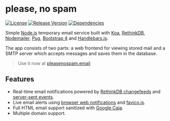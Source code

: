 # please, no spam
[![License](https://img.shields.io/github/license/JoeBiellik/pleasenospam.svg)](LICENSE.md)
[![Release Version](https://img.shields.io/github/release/JoeBiellik/pleasenospam.svg)](https://github.com/JoeBiellik/pleasenospam/releases)
[![Dependencies](https://img.shields.io/david/JoeBiellik/pleasenospam.svg)](https://david-dm.org/JoeBiellik/pleasenospam)

Simple [Node.js](https://nodejs.org/) temporary email service built with [Koa](http://koajs.com/), [RethinkDB](https://rethinkdb.com/), [Nodemailer](https://nodemailer.com/), [Pug](https://pugjs.org/), [Bootstrap 4](http://v4-alpha.getbootstrap.com/) and [Handlebars.js](http://handlebarsjs.com/).

The app consists of two parts: a web frontend for viewing stored mail and a SMTP server which accepts messages and saves them in the database.

> Use it now at [pleasenospam.email](https://pleasenospam.email/)

## Features
* Real-time email notifications powered by [RethinkDB changefeeds](https://rethinkdb.com/docs/changefeeds/javascript/) and [server-sent events](https://developer.mozilla.org/en-US/docs/Web/API/Server-sent_events).
* Live email alerts using [browser web notifications](https://developer.mozilla.org/en-US/docs/Web/API/Notifications_API) and [favico.js](http://lab.ejci.net/favico.js/).
* Full HTML email support sanitized with [Google Caja](https://developers.google.com/caja/).
* Multiple domain support.
